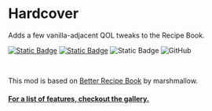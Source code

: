 # Hardcover

Adds a few vanilla-adjacent QOL tweaks to the Recipe Book.

[![Static Badge](https://img.shields.io/badge/Mod_Loader-Fabric-lightyellow)](https://fabricmc.net/)
[![Static Badge](https://img.shields.io/badge/Requires-Fabric_API-lightyellow)](https://modrinth.com/mod/fabric-api/)
![Static Badge](https://img.shields.io/badge/Environment-Client%20-purple)
![GitHub](https://img.shields.io/github/license/dicedpixels/hardcover?label=License)

<br>

This mod is based on [Better Recipe Book](https://modrinth.com/mod/brb) by marshmallow.

#### [For a list of features, checkout the gallery.](https://modrinth.com/mod/hardcover/gallery)
